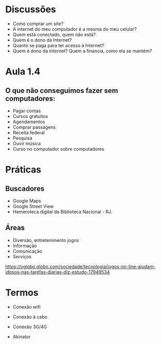 # Discussões
- Como comprar um site?
- A internet do meu computador é a mesma do meu celular?
- Quem está conectado, quem não está?
- Quem é o dono da Internet?
- Quanto se paga para ter acesso à Internet?
- Quem é dono da internet? Quem a financia, como ela se mantém?

# Aula 1.4

## O que não conseguimos fazer sem computadores:
- Pagar contas
- Cursos gratuitos
- Agendamentos
- Comprar passagens
- Receita federal
- Pesquisa
- Ouvir música
- Curso no computador sobre computadores

# Práticas

## Buscadores
- Google Maps
- Google Street View
- Hemeroteca digital da Biblioteca Nacional - RJ.

## Áreas
- Diversão, entretenimento jogos
- Informação
- Comunicação
- Serviços

https://oglobo.globo.com/sociedade/tecnologia/jogos-on-line-ajudam-idosos-nas-tarefas-diarias-diz-estudo-17949534

# Termos
- Conexão wifi
- Conexão à cabo
- Conexão 3G/4G

- Akinator